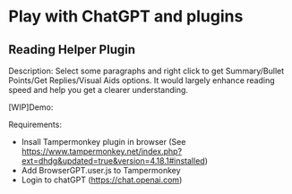 # Play with ChatGPT and plugins
## Reading Helper Plugin
Description: Select some paragraphs and right click to get Summary/Bullet Points/Get Replies/Visual Aids options. It would largely enhance reading speed and help you  get a clearer understanding.


[WIP]Demo:

Requirements:
- Insall Tampermonkey plugin in browser (See https://www.tampermonkey.net/index.php?ext=dhdg&updated=true&version=4.18.1#installed)
- Add BrowserGPT.user.js to Tampermonkey
- Login to chatGPT (https://chat.openai.com)
